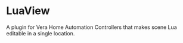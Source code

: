 # LuaView
A plugin for Vera Home Automation Controllers that makes scene Lua editable in a single location.
